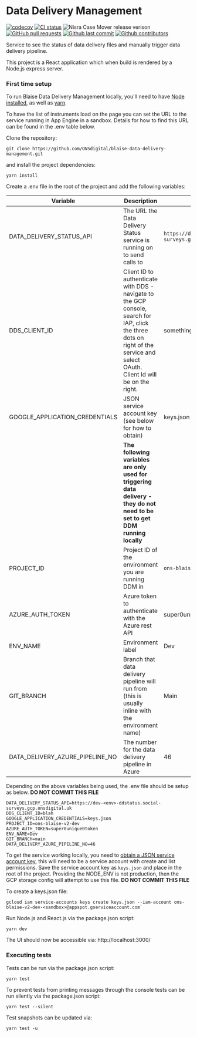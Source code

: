 # Data Delivery Management

[![codecov](https://codecov.io/gh/ONSdigital/blaise-data-delivery-management/branch/main/graph/badge.svg)](https://codecov.io/gh/ONSdigital/blaise-data-delivery-management)
[![CI status](https://github.com/ONSdigital/blaise-data-delivery-management/workflows/Test%20coverage%20report/badge.svg)](https://github.com/ONSdigital/blaise-data-delivery-management/workflows/Test%20coverage%20report/badge.svg)
<img src="https://img.shields.io/github/release/ONSdigital/blaise-data-delivery-management.svg?style=flat-square" alt="Nisra Case Mover release verison">
[![GitHub pull requests](https://img.shields.io/github/issues-pr-raw/ONSdigital/blaise-data-delivery-management.svg)](https://github.com/ONSdigital/blaise-data-delivery-management/pulls)
[![Github last commit](https://img.shields.io/github/last-commit/ONSdigital/blaise-data-delivery-management.svg)](https://github.com/ONSdigital/blaise-data-delivery-management/commits)
[![Github contributors](https://img.shields.io/github/contributors/ONSdigital/blaise-data-delivery-management.svg)](https://github.com/ONSdigital/blaise-data-delivery-management/graphs/contributors)

Service to see the status of data delivery files and manually trigger data delivery pipeline.

This project is a React application which when build is rendered by a Node.js express server.

### First time setup

To run Blaise Data Delivery Management locally, you'll need to have [Node installed](https://nodejs.org/en/), as well as [yarn](https://classic.yarnpkg.com/en/docs/install#mac-stable).

To have the list of instruments load on the page you can set the URL to the service running in App Engine in a sandbox. Details for how to find this URL can be found in the .env table below.

Clone the repository:
```shell script
git clone https://github.com/ONSdigital/blaise-data-delivery-management.git
```

and install the project dependencies:
```shell script
yarn install
```

Create a .env file in the root of the project and add the following variables:

| Variable | Description | Example |
|---------------------------------|---------------------------------------------------------------------------------|------------------------------|
| DATA_DELIVERY_STATUS_API        | The URL the Data Delivery Status service is running on to send calls to| `https://dev-<env>-ddstatus.social-surveys.gcp.onsdigital.uk` |
| DDS_CLIENT_ID                        | Client ID to authenticate with DDS - navigate to the GCP console, search for IAP, click the three dots on right of the service and select OAuth. Client Id will be on the right.  | something.apps.googleusercontent.com | 
| GOOGLE_APPLICATION_CREDENTIALS                        | JSON service account key (see below for how to obtain)  | keys.json |
||**The following variables are only used for triggering data delivery - they do not need to be set to get DDM running locally**||
| PROJECT_ID                      | Project ID of the environment you are running DDM in                                                                  | `ons-blaise-dev-<env>`      | 
| AZURE_AUTH_TOKEN                | Azure token to authenticate with the Azure rest API | super0unique0token  |
| ENV_NAME                        | Environment label  | Dev | 
| GIT_BRANCH                      | Branch that data delivery pipeline will run from (this is usually inline with the environment name) | Main | 
| DATA_DELIVERY_AZURE_PIPELINE_NO | The number for the data delivery pipeline in Azure  | 46 | 


Depending on the above variables being used, the .env file should be setup as below. **DO NOT COMMIT THIS FILE**
```.env
DATA_DELIVERY_STATUS_API=https://dev-<env>-ddstatus.social-surveys.gcp.onsdigital.uk
DDS_CLIENT_ID=blah
GOOGLE_APPLICATION_CREDENTIALS=keys.json
PROJECT_ID=ons-blaise-v2-dev
AZURE_AUTH_TOKEN=super0unique0token
ENV_NAME=Dev
GIT_BRANCH=main
DATA_DELIVERY_AZURE_PIPELINE_NO=46
```

To get the service working locally, you need
to [obtain a JSON service account key](https://cloud.google.com/iam/docs/creating-managing-service-account-keys), this
will need to be a service account with create and list permissions. Save the service account key
as  `keys.json` and place in the root of the project. Providing the NODE_ENV is not production, then the GCP storage
config will attempt to use this file. **DO NOT COMMIT THIS FILE**


To create a keys.json file:
```shell
gcloud iam service-accounts keys create keys.json --iam-account ons-blaise-v2-dev-<sandbox>@appspot.gserviceaccount.com`
```

Run Node.js and React.js via the package.json script:
```shell script
yarn dev
```

The UI should now be accessible via:
http://localhost:3000/

### Executing tests

Tests can be run via the package.json script:
```shell script
yarn test
```

To prevent tests from printing messages through the console tests can be run silently via the package.json script:
```shell script
yarn test --silent
```

Test snapshots can be updated via:
```shell script
yarn test -u
```
